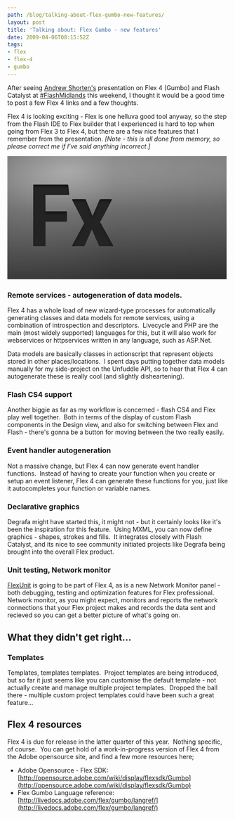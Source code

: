 ```yaml
---
path: /blog/talking-about-flex-gumbo-new-features/
layout: post
title: 'Talking about: Flex Gumbo - new features'
date: 2009-04-06T08:15:52Z
tags:
- flex
- flex-4
- gumbo
---
```


After seeing [Andrew Shorten's](http://www.ashorten.com/) presentation on Flex 4 (Gumbo) and Flash Catalyst at [#FlashMidlands](http://www.flashmidlands.com/) this weekend, I thought it would be a good time to post a few Flex 4 links and a few thoughts.

Flex 4 is looking exciting - Flex is one helluva good tool anyway, so the step from the Flash IDE to Flex builder that I experienced is hard to top when going from Flex 3 to Flex 4, but there are a few nice features that I remember from the presentation. _\[Note - this is all done from memory, so please correct me if I've said anything incorrect.\]_

_![Flex 4](flex4.jpg)_

### Remote services - autogeneration of data models.

Flex 4 has a whole load of new wizard-type processes for automatically generating classes and data models for remote services, using a combination of introspection and descriptors.  Livecycle and PHP are the main (most widely supported) languages for this, but it will also work for webservices or httpservices written in any language, such as ASP.Net.

Data models are basically classes in actionscript that represent objects stored in other places/locations.  I spent days putting together data models manually for my side-project on the Unfuddle API, so to hear that Flex 4 can autogenerate these is really cool (and slightly disheartening).

### Flash CS4 support

Another biggie as far as my workflow is concerned - flash CS4 and Flex play well together.  Both in terms of the display of custom Flash components in the Design view, and also for switching between Flex and Flash - there's gonna be a button for moving between the two really easily.

### Event handler autogeneration

Not a massive change, but Flex 4 can now generate event handler functions.  Instead of having to create your function when you create or setup an event listener, Flex 4 can generate these functions for you, just like it autocompletes your function or variable names.

### Declarative graphics

Degrafa might have started this, it might not - but it certainly looks like it's been the inspiration for this feature.  Using MXML, you can now define graphics - shapes, strokes and fills.  It integrates closely with Flash Catalyst, and its nice to see community initiated projects like Degrafa being brought into the overall Flex product.

### Unit testing, Network monitor

[FlexUnit](http://opensource.adobe.com/wiki/display/flexunit/FlexUnit) is going to be part of Flex 4, as is a new Network Monitor panel - both debugging, testing and optimization features for Flex professional. Network monitor, as you might expect, monitors and reports the network connections that your Flex project makes and records the data sent and recieved so you can get a better picture of what's going on.

## What they didn't get right...

### Templates

Templates, templates templates.  Project templates are being introduced, but so far it just seems like you can customise the default template - not actually create and manage multiple project templates.  Dropped the ball there - multiple custom project templates could have been such a great feature...

## Flex 4 resources

Flex 4 is due for release in the latter quarter of this year.  Nothing specific, of course.  You can get hold of a work-in-progress version of Flex 4 from the Adobe opensource site, and find a few more resources here;

*   Adobe Opensource - Flex SDK: [http://opensource.adobe.com/wiki/display/flexsdk/Gumbo](http://opensource.adobe.com/wiki/display/flexsdk/Gumbo)
*   Flex Gumbo Language reference: [http://livedocs.adobe.com/flex/gumbo/langref/](http://livedocs.adobe.com/flex/gumbo/langref/)